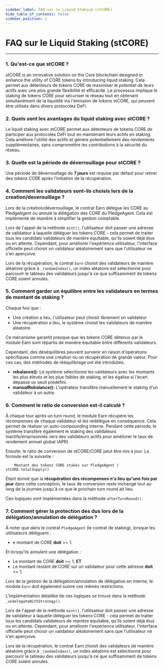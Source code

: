```yaml
---
sidebar_label: FAQ sur le Liquid Staking (stCORE)
hide_table_of_contents: false
sidebar_position: 2
---
```


# FAQ sur le Liquid Staking (stCORE)

---

### 1. Qu'est-ce que stCORE ?

stCORE is an innovative solution on the Core blockchain designed to enhance the utility of CORE tokens by introducing liquid staking. Cela permet aux détenteurs de tokens CORE de maximiser le potentiel de leurs actifs avec une plus grande flexibilité et efficacité. Le processus implique le staking de tokens CORE pour sécuriser le réseau tout en obtenant simultanément de la liquidité via l'émission de tokens stCORE, qui peuvent être utilisés dans divers protocoles DeFi.

### 2. Quels sont les avantages du liquid staking avec stCORE ?

Le liquid staking avec stCORE permet aux détenteurs de tokens CORE de participer aux protocoles DeFi tout en maintenant leurs actifs en staking. Cela améliore l'utilité des actifs et génère potentiellement des rendements supplémentaires, sans compromettre les contributions à la sécurité du réseau.

### 3. Quelle est la période de déverrouillage pour stCORE ?

Une période de déverrouillage de **7 jours** est requise par défaut pour retirer des tokens CORE après l'initiation de la récupération.

### 4. Comment les validateurs sont-ils choisis lors de la creation/deverouillage ?

Lors de la création/déverrouillage, le contrat Earn délègue les CORE au PledgeAgent ou annule la délégation des CORE du PledgeAgent. Cela est implémenté de manière à simplifier la gestion comptable.

Lors de l'appel de la méthode `mint()`, l'utilisateur doit passer une adresse de validateur à laquelle déléguer les tokens CORE - cela permet de traiter tous les candidats validateurs de manière équitable, qu'ils soient déjà élus ou en attente. Cependant, pour améliorer l'expérience utilisateur, l'interface officielle peut choisir un validateur aléatoirement sans que l'utilisateur ne s'en aperçoive.

Lors de la récupération, le contrat `Earn` choisit des validateurs de manière aléatoire grâce à `_randomIndex()`, un index aléatoire est sélectionné pour parcourir le tableau des validateurs jusqu'à ce que suffisamment de tokens CORE soient annulés.

### 5. Comment garder un équilibre entre les validateurs en termes de montant de staking ?

Chaque fois que :

- Une création a lieu, l'utilisateur peut choisir librement un validateur
- Une récupération a lieu, le système choisit les validateurs de manière aléatoire.

Ce mécanisme garantit presque que les tokens CORE détenus par le module Earn sont répartis de manière équitable entre différents validateurs.

Cependant, des déséquilibres peuvent survenir en raison d'opérations spécifiques comme une création ou un récupération de grande valeur. Pour ces cas, des méthodes de rééquilibrage ont été introduites.

- **rebalance():** Le système sélectionne les validateurs avec les montants les plus élevés et les plus faibles de staking, et les égalise si l'écart dépasse un seuil prédéfini.
- **manualRebalance():** L'opérateur transfère manuellement le staking d'un validateur à un autre.

### 6. Comment le ratio de conversion est-il calculé ?

À chaque tour après un turn round, le module Earn récupère les récompenses de chaque validateur et les redélègue en conséquence. Cela permet de réaliser un auto-compounding interne. Pendant cette période, le système transfère également le staking des validateurs inactifs/emprisonnés vers des validateurs actifs pour améliorer le taux de rendement annuel global (APR).

Ensuite, le ratio de conversion de stCORE/CORE peut être mis à jour. La formule est la suivante :

```
    Montant des tokens CORE stakés sur PledgeAgent / stCORE.totalSupply() 
```

Étant donné que la **récupération des récompenses n'a lieu qu'une fois par jour** dans cette conception, le taux de conversion reste inchangé tout au long de la journée jusqu'à ce que le prochain turn round ait lieu.

Ces logiques sont implémentées dans la méthode `afterTurnRound()`.

### 7. Comment gérer la protection des dus lors de la délégation/annulation de délégation ?

À noter que dans le contrat `PledgeAgent` (le contrat de staking), lorsque les utilisateurs délèguent :

- e montant de CORE **doit** >= 1.

Et lorsqu'ils annulent une délégation :

- Le montant de CORE **doit** >= 1, **ET**
- Le montant restant de CORE sur un validateur pour cette adresse **doit** >= 1.

Lors de la gestion de la délégation/annulation de délégation en interne, le module `Earn` doit également suivre ces mêmes restrictions.

L'implémentation détaillée de ces logiques se trouve dans la méthode `_undelegateWithStrategy()`.

Lors de l'appel de la méthode `mint()`, l'utilisateur doit passer une adresse de validateur à laquelle déléguer les tokens CORE - cela permet de traiter tous les candidats validateurs de manière équitable, qu'ils soient déjà élus ou en attente. Cependant, pour améliorer l'expérience utilisateur, l'interface officielle peut choisir un validateur aléatoirement sans que l'utilisateur ne s'en aperçoive.

Lors de la récupération, le contrat Earn choisit des validateurs de manière aléatoire grâce à `_randomIndex()`, un index aléatoire est sélectionné pour parcourir le tableau des validateurs jusqu'à ce que suffisamment de tokens CORE soient annulés.
